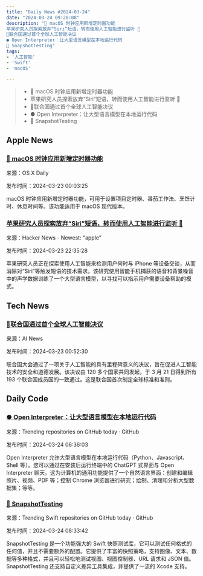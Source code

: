 ```yaml
---
title: "Daily News #2024-03-24"
date: "2024-03-24 09:20:08"
description: "🎉 macOS 时钟应用新增定时器功能
苹果研究人员探索放弃“Siri”短语，转而使用人工智能进行监听 🤖
🎉联合国通过首个全球人工智能决议
● Open Interpreter：让大型语言模型在本地运行代码
📸 SnapshotTesting"
tags: 
- '人工智能'
- 'Swift'
- 'macOS'

---
```


> - 🎉 macOS 时钟应用新增定时器功能
> - 苹果研究人员探索放弃“Siri”短语，转而使用人工智能进行监听 🤖
> - 🎉联合国通过首个全球人工智能决议
> - ● Open Interpreter：让大型语言模型在本地运行代码
> - 📸 SnapshotTesting

## Apple News

### [🎉 macOS 时钟应用新增定时器功能](https://osxdaily.com/2024/03/22/how-set-timer-mac-clock-app/)

来源：OS X Daily

发布时间：2024-03-23 00:03:25

macOS 时钟应用新增定时器功能，可用于设置项目定时器、番茄工作法、烹饪计时、休息时间等。该功能适用于 macOS 现代版本。

### [苹果研究人员探索放弃“Siri”短语，转而使用人工智能进行监听 🤖](https://www.technologyreview.com/2024/03/22/1090090/apple-researchers-explore-dropping-siri-phrase-amp-listening-with-ai-instead/)

来源：Hacker News - Newest: "apple"

发布时间：2024-03-23 22:35:28

苹果研究人员正在探索使用人工智能来检测用户何时与 iPhone 等设备交谈，从而消除对“Siri”等触发短语的技术需求。该研究使用智能手机捕获的语音和背景噪音中的声学数据训练了一个大型语言模型，以寻找可以指示用户需要设备帮助的模式。

## Tech News

### [🎉联合国通过首个全球人工智能决议](https://www.artificialintelligence-news.com/2024/03/22/un-passes-first-global-ai-resolution/)

来源：AI News

发布时间：2024-03-23 00:52:30

联合国大会通过了一项关于人工智能的具有里程碑意义的决议，旨在促进人工智能技术的安全和道德发展。该决议由 120 多个国家共同发起，于 3 月 21 日得到所有 193 个联合国成员国的一致通过。这是联合国首次制定全球标准和准则。

## Daily Code

### [● Open Interpreter：让大型语言模型在本地运行代码](https://github.com/OpenInterpreter/open-interpreter)

来源：Trending repositories on GitHub today · GitHub

发布时间：2024-03-24 06:36:03

Open Interpreter 允许大型语言模型在本地运行代码（Python、Javascript、Shell 等）。您可以通过在安装后运行终端中的 ChatGPT 式界面与 Open Interpreter 聊天。这为计算机的通用功能提供了一个自然语言界面：创建和编辑照片、视频、PDF 等；控制 Chrome 浏览器进行研究；绘制、清理和分析大型数据集；等等。

### [📸 SnapshotTesting](https://github.com/pointfreeco/swift-snapshot-testing)

来源：Trending Swift repositories on GitHub today · GitHub

发布时间：2024-03-24 08:33:42

SnapshotTesting 是一个功能强大的 Swift 快照测试库，它可以测试任何格式的任何值，并且不需要额外的配置。它提供了丰富的快照策略，支持图像、文本、数据等多种格式，并且可以轻松地测试视图、视图控制器、URL 请求和 JSON 值。SnapshotTesting 还支持自定义差异工具集成，并提供了一流的 Xcode 支持。

